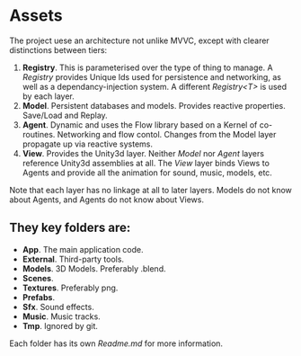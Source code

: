 # Assets

The project uese an architecture not unlike MVVC, except with clearer distinctions between tiers:

1. **Registry**. This is parameterised over the type of thing to manage. A _Registry_ provides Unique Ids used for persistence and networking, as well as a dependancy-injection system. A different _Registry\<T\>_ is used by each layer.
1. **Model**. Persistent databases and models. Provides reactive properties. Save/Load and Replay.
1. **Agent**. Dynamic and uses the Flow library based on a Kernel of co-routines. Networking and flow contol. Changes from the Model layer propagate up via reactive systems.
1. **View**. Provides the Unity3d layer. Neither _Model_ nor _Agent_ layers reference Unity3d assemblies at all. The _View_ layer binds Views to Agents and provide all the animation for sound, music, models, etc.

Note that each layer has no linkage at all to later layers. Models do not know about Agents, and Agents do not know about Views.

## They key folders are:

* **App**. The main application code.
* **External**. Third-party tools.
* **Models**. 3D Models. Preferably .blend.
* **Scenes**. 
* **Textures**. Preferably png.
* **Prefabs**. 
* **Sfx**. Sound effects.
* **Music**. Music tracks.
* **Tmp**. Ignored by git.

Each folder has its own _Readme.md_ for more information.
